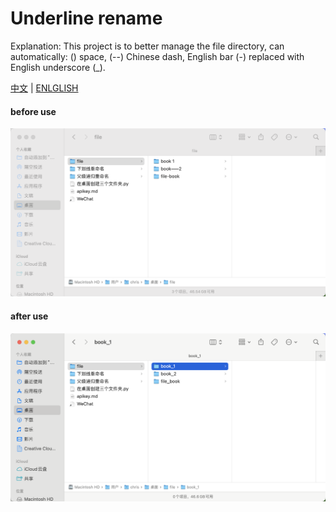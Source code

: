 # Underline rename

Explanation: This project is to better manage the file directory, can automatically: () space, (--) Chinese dash, English bar (-) replaced with English underscore (_).

[中文](./README) | [ENLGLISH](./README_ENGLISH)

#### before use

![before](./before.png)

#### after use

![after](./after.png)